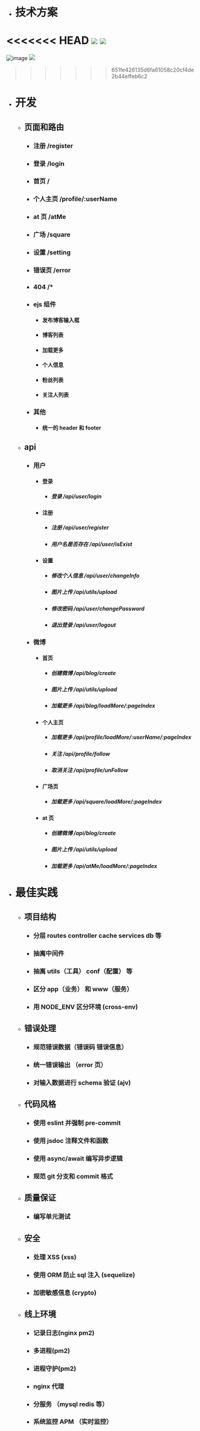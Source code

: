 - # 技术方案

<<<<<<< HEAD
  ![](https://github.com/Cookie-huang/weibo-nodejs-koa/blob/master/public/image/design.png)
  ![](https://github.com/Cookie-huang/weibo-nodejs-koa/blob/master/public/image/dbTable.png)
=======
  ![image](http://note.youdao.com/yws/res/398/4EEB8BB9AFF7497F91EC3854F416A166)
  ![](//note.youdao.com/yws/res/1675/WEBRESOURCEfd78f0f5cb46a963b38e05e3bf2b8eaf)
>>>>>>> 651fe426135d6fa61058c20cf4de2b44effeb6c2

- # 开发

  - ## 页面和路由
    - ### 注册 /register
    - ### 登录 /login
    - ### 首页 /
    - ### 个人主页 /profile/:userName
    - ### at 页 /atMe
    - ### 广场 /square
    - ### 设置 /setting
    - ### 错误页 /error
    - ### 404 /\*
    - ### ejs 组件
      - #### 发布博客输入框
      - #### 博客列表
      - #### 加载更多
      - #### 个人信息
      - #### 粉丝列表
      - #### 关注人列表
    - ### 其他
      - #### 统一的 header 和 footer
  - ## api

    - ### 用户
      - #### 登录
        - ##### 登录 /api/user/login
      - #### 注册
        - ##### 注册 /api/user/register
        - ##### 用户名是否存在 /api/user/isExist
      - #### 设置
        - ##### 修改个人信息 /api/user/changeInfo
        - ##### 图片上传 /api/utils/upload
        - ##### 修改密码 /api/user/changePassword
        - ##### 退出登录 /api/user/logout
    - ### 微博
      - #### 首页
        - ##### 创建微博 /api/blog/create
        - ##### 图片上传 /api/utils/upload
        - ##### 加载更多 /api/blog/loadMore/:pageIndex
      - #### 个人主页
        - ##### 加载更多 /api/profile/loadMore/:userName/:pageIndex
        - ##### 关注 /api/profile/follow
        - ##### 取消关注 /api/profile/unFollow
      - #### 广场页
        - ##### 加载更多 /api/square/loadMore/:pageIndex
      - #### at 页
        - ##### 创建微博 /api/blog/create
        - ##### 图片上传 /api/utils/upload
        - ##### 加载更多 /api/atMe/loadMore/:pageIndex

- # 最佳实践
  - ## 项目结构
    - ### 分层 routes controller cache services db 等
    - ### 抽离中间件
    - ### 抽离 utils（工具） conf（配置） 等
    - ### 区分 app（业务） 和 www（服务）
    - ### 用 NODE_ENV 区分环境 (cross-env)
  - ## 错误处理
    - ### 规范错误数据（错误码 错误信息）
    - ### 统一错误输出 （error 页）
    - ### 对输入数据进行 schema 验证 (ajv)
  - ## 代码风格
    - ### 使用 eslint 并强制 pre-commit
    - ### 使用 jsdoc 注释文件和函数
    - ### 使用 async/await 编写异步逻辑
    - ### 规范 git 分支和 commit 格式
  - ## 质量保证
    - ### 编写单元测试
  - ## 安全
    - ### 处理 XSS (xss)
    - ### 使用 ORM 防止 sql 注入 (sequelize)
    - ### 加密敏感信息 (crypto)
  - ## 线上环境
    - ### 记录日志(nginx pm2)
    - ### 多进程(pm2)
    - ### 进程守护(pm2)
    - ### nginx 代理
    - ### 分服务 （mysql redis 等）
    - ### 系统监控 APM （实时监控）
